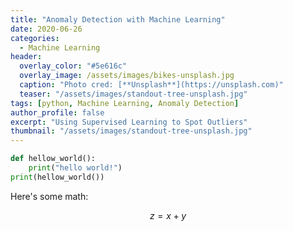 ```yaml
---
title: "Anomaly Detection with Machine Learning"
date: 2020-06-26
categories:
  - Machine Learning
header:
  overlay_color: "#5e616c"
  overlay_image: /assets/images/bikes-unsplash.jpg
  caption: "Photo cred: [**Unsplash**](https://unsplash.com)"
  teaser: "/assets/images/standout-tree-unsplash.jpg"  
tags: [python, Machine Learning, Anomaly Detection]
author_profile: false
excerpt: "Using Supervised Learning to Spot Outliers"
thumbnail: "/assets/images/standout-tree-unsplash.jpg" 
---
```



```python
def hellow_world():
    print("hello world!")
print(hellow_world())    
```


Here's some math:

$$z=x+y$$
